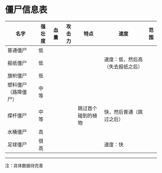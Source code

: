# 僵尸信息表



| 名字                 | 强壮度 | 血量 | 攻击力 | 特点               | 速度                             | 范围 |
| -------------------- | ------ | ---- | ------ | ------------------ | -------------------------------- | ---- |
| 普通僵尸             | 低     |      |        |                    |                                  |      |
| 报纸僵尸             | 低     |      |        |                    | 速度：低，然后高（失去报纸之后） |      |
| 旗帜僵尸             | 低     |      |        |                    |                                  |      |
| 塑料僵尸（路障僵尸） | 中等   |      |        |                    |                                  |      |
| 撑杆僵尸             | 中等   |      |        | 跳过首个碰到的植物 | 快，然后普通（跳过之后）         |      |
| 水桶僵尸             | 高     |      |        |                    |                                  |      |
| 足球僵尸             | 很高   |      |        |                    | 速度：快                         |      |



<hr>

注：具体数据待完善